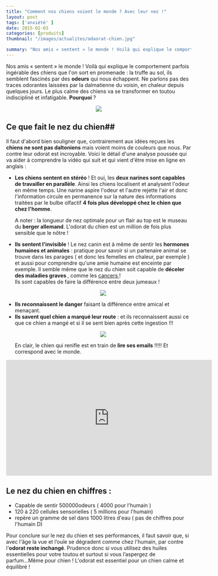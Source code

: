 ```yaml
---
title: "Comment nos chiens voient le monde ? Avec leur nez !"
layout: post
tags: ['anxiété' ]
date: 2015-02-03
categories: [produits]
thumbnail: "/images/actualites/odaorat-chien.jpg"

summary: "Nos amis « sentent » le monde ! Voilà qui explique le comportement parfois ingérable des chiens que l'on sot en promenade : la truffe au sol, ils semblent fascinés par des odeurs qui nous échappent."
---
```


Nos amis « sentent » le monde ! Voilà qui explique le comportement parfois ingérable des chiens que l'on sort en promenade : la truffe au sol, ils semblent fascinés par des **odeurs** qui nous échappent. Ne parlons pas des traces odorantes laissées par la dalmatienne du voisin, en chaleur depuis quelques jours. Le plus calme des chiens va se transformer en toutou indiscipliné et infatigable.
**Pourquoi** ?

<p align="center"><img src= "/images/actualites/odaorat-chien.jpg"></p>

## Ce que fait le nez du chien##
Il faut d'abord bien souligner que, contrairement aux idées reçues les **chiens ne sont pas daltoniens** mais voient moins de couleurs que nous. Par contre leur odorat est incroyable. Voici le détail d'une analyse poussée qui va aider à comprendre la vidéo qui suit et qui vient d'être mise en ligne en anglais :

<ul><li><b>Les chiens sentent en stéréo</b> !  Et oui, les <b>deux narines sont capables de travailler en parallèle</b>. Ainsi les chiens localisent et analysent l'odeur en même temps. Une narine aspire l'odeur et l'autre rejette l'air et donc l'information circule en permanence sur la nature des informations traitées par le bulbe olfactif <b>4 fois plus développé chez le chien que chez l'homme</b>.


 A noter : la longueur de nez optimale pour un flair au top est le museau du <b>berger allemand</b>. L'odorat du chien est un million de fois plus sensible que le nôtre !</li>
<li><b> Ils sentent l'invisible</b> ! Le nez canin est à même de sentir les <b>hormones humaines et animales</b> : pratique pour savoir si un partenaire animal se trouve dans les parages ( et donc les femelles en chaleur, par exemple ) et aussi pour comprendre qu'une amie humaine est enceinte par exemple. Il semble même que le nez du chien soit capable de <b> déceler des maladies graves </b>, comme les <a href="http://www.3piliers.com/l--olfaction-et-son-utilisation/chien-depistage-de-cancer.htm " target="_blank"> cancers </a> !</li>
Ils sont capables de faire la différence entre deux jumeaux !

<p align="center"><img src= "/images/actualites/falir-chien.jpg"></p>

<li><b>Ils reconnaissent le danger</b> faisant la différence entre amical et menaçant.  </li>
<li> <b> Ils savent quel chien a marqué leur route</b> : et ils reconnaissent aussi ce que ce chien a mangé et si il se sent bien après cette ingestion !!!</li>

<p align="center"><img src= "/images/actualites/analyse-chien-nez.jpg"></p>
En clair, le chien qui renifle est en train de <b>lire ses emails</b> !!!!! Et correspond avec le monde.
</ul>



<p align="center"><iframe width="560" height="315" src="https://www.youtube.com/embed/p7fXa2Occ_U" frameborder="0" allowfullscreen></iframe>


## Le nez du chien en chiffres :
<ul><li> Capable de sentir 500000odeurs ( 4000 pour l'humain )</li>
<li> 120 à 220 cellules sensorielles ( 5 millions pour l'humain)</li>
<li> repère un gramme de sel dans 1000 litres d'eau ( pas de chiffres pour l'humain D)</li> </ul>

Pour conclure sur le nez du chien et ses performances, il faut savoir que, si avec l'âge la vue et l’ouïe se dégradent comme chez l'humain, par contre l'<b>odorat reste inchangé</b>.
Prudence donc si vous utilisez des huiles essentielles pour votre toutou et surtout si vous l’aspergez de parfum...Même pour chien ! L'odorat est essentiel pour un chien calme et équilibré !
